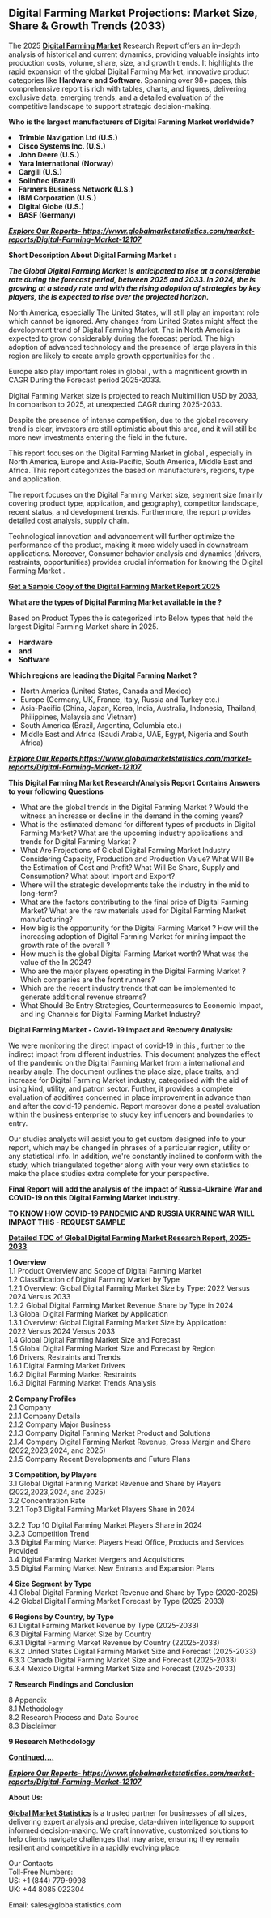 <h2>Digital Farming Market Projections: Market Size, Share & Growth Trends (2033)</h2><p>The 2025 <strong><a href="https://www.globalmarketstatistics.com/market-reports/Digital-Farming-Market-12107">Digital Farming Market</a></strong> Research Report offers an in-depth analysis of historical and current dynamics, providing valuable insights into production costs, volume, share, size, and growth trends. It highlights the rapid expansion of the global Digital Farming Market, innovative product categories like <strong>Hardware and Software</strong>. Spanning over 98+ pages, this comprehensive report is rich with tables, charts, and figures, delivering exclusive data, emerging trends, and a detailed evaluation of the competitive landscape to support strategic decision-making.</p><p><strong>Who is the largest manufacturers of Digital Farming Market worldwide?</strong></p><p><strong><li>Trimble Navigation Ltd (U.S.) <li>Cisco Systems Inc. (U.S.)<li>John Deere (U.S.)<li>Yara International (Norway)<li>Cargill (U.S.)<li>Solinftec (Brazil)<li>Farmers Business Network (U.S.)<li>IBM Corporation (U.S.)<li>Digital Globe (U.S.)<li>BASF (Germany)</strong></p><p><strong><em><a href="https://www.globalmarketstatistics.com/market-reports/Digital-Farming-Market-12107">Explore Our Reports-&nbsp;https://www.globalmarketstatistics.com/market-reports/Digital-Farming-Market-12107</a></em></strong></p><p><strong>Short Description About Digital Farming Market :</strong></p><p><strong><em>The Global Digital Farming Market is anticipated to rise at a considerable rate during the forecast period, between 2025 and 2033. In 2024, the is growing at a steady rate and with the rising adoption of strategies by key players, the is expected to rise over the projected horizon.</em></strong></p><p>North America, especially The United States, will still play an important role which cannot be ignored. Any changes from United States might affect the development trend of Digital Farming Market. The in North America is expected to grow considerably during the forecast period. The high adoption of advanced technology and the presence of large players in this region are likely to create ample growth opportunities for the .</p><p>Europe also play important roles in global , with a magnificent growth in CAGR During the Forecast period 2025-2033.</p><p>Digital Farming Market size is projected to reach Multimillion USD by 2033, In comparison to 2025, at unexpected CAGR during 2025-2033.</p><p>Despite the presence of intense competition, due to the global recovery trend is clear, investors are still optimistic about this area, and it will still be more new investments entering the field in the future.</p><p>This report focuses on the Digital Farming Market in global , especially in North America, Europe and Asia-Pacific, South America, Middle East and Africa. This report categorizes the based on manufacturers, regions, type and application.</p><p>The report focuses on the Digital Farming Market size, segment size (mainly covering product type, application, and geography), competitor landscape, recent status, and development trends. Furthermore, the report provides detailed cost analysis, supply chain.</p><p>Technological innovation and advancement will further optimize the performance of the product, making it more widely used in downstream applications. Moreover, Consumer behavior analysis and dynamics (drivers, restraints, opportunities) provides crucial information for knowing the Digital Farming Market .</p><p><strong><a href="https://www.globalmarketstatistics.com/market-reports/Digital-Farming-Market-12107">Get a Sample Copy of the Digital Farming Market Report 2025</a></strong></p><p><strong>What are the types of Digital Farming Market available in the ?</strong></p><p>Based on Product Types the is categorized into Below types that held the largest Digital Farming Market share in 2025.</p><p><strong><li>Hardware<li>and<li>Software</strong></p><p><strong>Which regions are leading the Digital Farming Market ?</strong></p><ul><li>North America (United States, Canada and Mexico)</li><li>Europe (Germany, UK, France, Italy, Russia and Turkey etc.)</li><li>Asia-Pacific (China, Japan, Korea, India, Australia, Indonesia, Thailand, Philippines, Malaysia and Vietnam)</li><li>South America (Brazil, Argentina, Columbia etc.)</li><li>Middle East and Africa (Saudi Arabia, UAE, Egypt, Nigeria and South Africa)</li></ul><p><strong><em><a href="https://www.globalmarketstatistics.com/market-reports/Digital-Farming-Market-12107">Explore Our Reports https://www.globalmarketstatistics.com/market-reports/Digital-Farming-Market-12107</a></em></strong></p><p><strong>This Digital Farming Market Research/Analysis Report Contains Answers to your following Questions</strong></p><ul><li>What are the global trends in the Digital Farming Market ? Would the witness an increase or decline in the demand in the coming years?</li><li>What is the estimated demand for different types of products in Digital Farming Market? What are the upcoming industry applications and trends for Digital Farming Market ?</li><li>What Are Projections of Global Digital Farming Market Industry Considering Capacity, Production and Production Value? What Will Be the Estimation of Cost and Profit? What Will Be Share, Supply and Consumption? What about Import and Export?</li><li>Where will the strategic developments take the industry in the mid to long-term?</li><li>What are the factors contributing to the final price of Digital Farming Market? What are the raw materials used for Digital Farming Market manufacturing?</li><li>How big is the opportunity for the Digital Farming Market ? How will the increasing adoption of Digital Farming Market for mining impact the growth rate of the overall ?</li><li>How much is the global Digital Farming Market worth? What was the value of the In 2024?</li><li>Who are the major players operating in the Digital Farming Market ? Which companies are the front runners?</li><li>Which are the recent industry trends that can be implemented to generate additional revenue streams?</li><li>What Should Be Entry Strategies, Countermeasures to Economic Impact, and ing Channels for Digital Farming Market Industry?</li></ul><p><strong>Digital Farming Market - Covid-19 Impact and Recovery Analysis:</strong></p><p>We were monitoring the direct impact of covid-19 in this , further to the indirect impact from different industries. This document analyzes the effect of the pandemic on the Digital Farming Market from a international and nearby angle. The document outlines the place size, place traits, and increase for Digital Farming Market industry, categorised with the aid of using kind, utility, and patron sector. Further, it provides a complete evaluation of additives concerned in place improvement in advance than and after the covid-19 pandemic. Report moreover done a pestel evaluation within the business enterprise to study key influencers and boundaries to entry.</p><p>Our studies analysts will assist you to get custom designed info to your report, which may be changed in phrases of a particular region, utility or any statistical info. In addition, we're constantly inclined to conform with the study, which triangulated together along with your very own statistics to make the place studies extra complete for your perspective.</p><p><strong>Final Report will add the analysis of the impact of Russia-Ukraine War and COVID-19 on this Digital Farming Market Industry.</strong></p><p><strong>TO KNOW HOW COVID-19 PANDEMIC AND RUSSIA UKRAINE WAR WILL IMPACT THIS - REQUEST SAMPLE</strong></p><p><strong><a href="https://www.globalmarketstatistics.com/market-reports/Digital-Farming-Market-12107">Detailed TOC of Global Digital Farming Market Research Report, 2025-2033</a></strong></p><p><strong>1 Overview</strong><br /> 1.1 Product Overview and Scope of Digital Farming Market<br /> 1.2 Classification of Digital Farming Market by Type<br /> 1.2.1 Overview: Global Digital Farming Market Size by Type: 2022 Versus 2024 Versus 2033<br /> 1.2.2 Global Digital Farming Market Revenue Share by Type in 2024<br /> 1.3 Global Digital Farming Market by Application<br /> 1.3.1 Overview: Global Digital Farming Market Size by Application: 2022&nbsp;Versus 2024 Versus 2033<br /> 1.4 Global Digital Farming Market Size and Forecast<br /> 1.5 Global Digital Farming Market Size and Forecast by Region<br /> 1.6 Drivers, Restraints and Trends<br /> 1.6.1 Digital Farming Market Drivers<br /> 1.6.2 Digital Farming Market Restraints<br /> 1.6.3 Digital Farming Market Trends Analysis</p><p><strong>2 Company Profiles</strong><br /> 2.1 Company<br /> 2.1.1 Company Details<br /> 2.1.2 Company Major Business<br /> 2.1.3 Company Digital Farming Market Product and Solutions<br /> 2.1.4 Company Digital Farming Market Revenue, Gross Margin and Share (2022,2023,2024, and 2025)<br /> 2.1.5 Company Recent Developments and Future Plans</p><p><strong>3 Competition, by Players</strong><br /> 3.1 Global Digital Farming Market Revenue and Share by Players (2022,2023,2024, and 2025)<br /> 3.2 Concentration Rate<br /> 3.2.1 Top3 Digital Farming Market Players Share in 2024</p><p>3.2.2 Top 10 Digital Farming Market Players Share in 2024<br /> 3.2.3 Competition Trend<br /> 3.3 Digital Farming Market Players Head Office, Products and Services Provided<br /> 3.4 Digital Farming Market Mergers and Acquisitions<br /> 3.5 Digital Farming Market New Entrants and Expansion Plans</p><p><strong>4 Size Segment by Type</strong><br /> 4.1 Global Digital Farming Market Revenue and Share by Type (2020-2025)<br /> 4.2 Global Digital Farming Market Forecast by Type (2025-2033)</p><p><strong>6 Regions by Country, by Type</strong><br /> 6.1 Digital Farming Market Revenue by Type (2025-2033)<br /> 6.3 Digital Farming Market Size by Country<br /> 6.3.1 Digital Farming Market Revenue by Country (22025-2033)<br /> 6.3.2 United States Digital Farming Market Size and Forecast (2025-2033)<br /> 6.3.3 Canada Digital Farming Market Size and Forecast (2025-2033)<br /> 6.3.4 Mexico Digital Farming Market Size and Forecast (2025-2033)</p><p><strong>7 Research Findings and Conclusion</strong></p><p>8 Appendix<br /> 8.1 Methodology<br /> 8.2 Research Process and Data Source<br /> 8.3 Disclaimer</p><p><strong>9 Research Methodology</strong></p><p><strong><a href="https://www.globalmarketstatistics.com/market-reports/Digital-Farming-Market-12107">Continued&hellip;.</a></strong></p><p><strong><em><a href="https://www.globalmarketstatistics.com/market-reports/Digital-Farming-Market-12107">Explore Our Reports-&nbsp;https://www.globalmarketstatistics.com/market-reports/Digital-Farming-Market-12107</a></em></strong></p><p><strong>About Us:</strong></p><p><strong><a href="https://www.globalmarketstatistics.com/">Global Market Statistics</a></strong> is a trusted partner for businesses of all sizes, delivering expert analysis and precise, data-driven intelligence to support informed decision-making. We craft innovative, customized solutions to help clients navigate challenges that may arise, ensuring they remain resilient and competitive in a rapidly evolving place.</p><p>Our Contacts<br /> Toll-Free Numbers:<br /> US: +1 (844) 779-9998<br /> UK: +44 8085 022304</p><p>Email: sales@globalstatistics.com</p>
